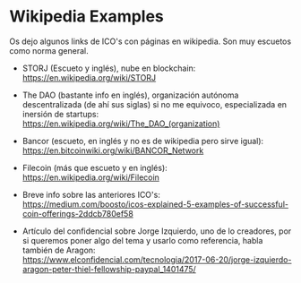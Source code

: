# Wikipedia Examples

Os dejo algunos links de ICO's con páginas en wikipedia. Son muy escuetos como norma general.

* STORJ (Escueto y inglés), nube en blockchain:  
https://en.wikipedia.org/wiki/STORJ

* The DAO (bastante info en inglés), organización autónoma descentralizada (de ahí sus siglas) si no me equivoco, especializada en inersión de startups:  
https://en.wikipedia.org/wiki/The_DAO_(organization)

* Bancor (escueto, en inglés y no es de wikipedia pero sirve igual):  
https://en.bitcoinwiki.org/wiki/BANCOR_Network

* Filecoin (más que escueto y en inglés):  
https://en.wikipedia.org/wiki/Filecoin

* Breve info sobre las anteriores ICO's:  
https://medium.com/boosto/icos-explained-5-examples-of-successful-coin-offerings-2ddcb780ef58

* Artículo del confidencial sobre Jorge Izquierdo, uno de lo creadores, por si queremos poner algo del tema y usarlo como referencia, habla también de Aragon:  
https://www.elconfidencial.com/tecnologia/2017-06-20/jorge-izquierdo-aragon-peter-thiel-fellowship-paypal_1401475/
